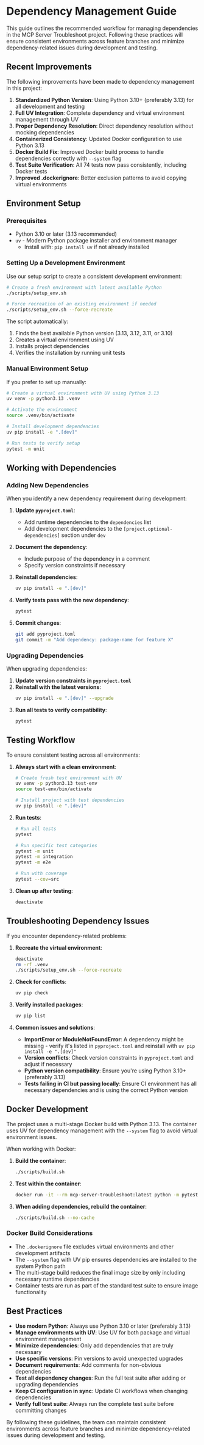 # Dependency Management Guide

This guide outlines the recommended workflow for managing dependencies in the MCP Server Troubleshoot project. Following these practices will ensure consistent environments across feature branches and minimize dependency-related issues during development and testing.

## Recent Improvements

The following improvements have been made to dependency management in this project:

1. **Standardized Python Version**: Using Python 3.10+ (preferably 3.13) for all development and testing
2. **Full UV Integration**: Complete dependency and virtual environment management through UV
3. **Proper Dependency Resolution**: Direct dependency resolution without mocking dependencies
4. **Containerized Consistency**: Updated Docker configuration to use Python 3.13
5. **Docker Build Fix**: Improved Docker build process to handle dependencies correctly with `--system` flag
6. **Test Suite Verification**: All 74 tests now pass consistently, including Docker tests
7. **Improved .dockerignore**: Better exclusion patterns to avoid copying virtual environments

## Environment Setup

### Prerequisites

- Python 3.10 or later (3.13 recommended)
- `uv` - Modern Python package installer and environment manager
  - Install with: `pip install uv` if not already installed

### Setting Up a Development Environment

Use our setup script to create a consistent development environment:

```bash
# Create a fresh environment with latest available Python
./scripts/setup_env.sh

# Force recreation of an existing environment if needed
./scripts/setup_env.sh --force-recreate
```

The script automatically:
1. Finds the best available Python version (3.13, 3.12, 3.11, or 3.10)
2. Creates a virtual environment using UV
3. Installs project dependencies
4. Verifies the installation by running unit tests

### Manual Environment Setup

If you prefer to set up manually:

```bash
# Create a virtual environment with UV using Python 3.13
uv venv -p python3.13 .venv

# Activate the environment
source .venv/bin/activate

# Install development dependencies
uv pip install -e ".[dev]"

# Run tests to verify setup
pytest -m unit
```

## Working with Dependencies

### Adding New Dependencies

When you identify a new dependency requirement during development:

1. **Update `pyproject.toml`**:
   - Add runtime dependencies to the `dependencies` list
   - Add development dependencies to the `[project.optional-dependencies]` section under `dev`

2. **Document the dependency**:
   - Include purpose of the dependency in a comment
   - Specify version constraints if necessary

3. **Reinstall dependencies**:
   ```bash
   uv pip install -e ".[dev]"
   ```

4. **Verify tests pass with the new dependency**:
   ```bash
   pytest
   ```

5. **Commit changes**:
   ```bash
   git add pyproject.toml
   git commit -m "Add dependency: package-name for feature X"
   ```

### Upgrading Dependencies

When upgrading dependencies:

1. **Update version constraints in `pyproject.toml`**
2. **Reinstall with the latest versions**:
   ```bash
   uv pip install -e ".[dev]" --upgrade
   ```
3. **Run all tests to verify compatibility**:
   ```bash
   pytest
   ```

## Testing Workflow

To ensure consistent testing across all environments:

1. **Always start with a clean environment**:
   ```bash
   # Create fresh test environment with UV
   uv venv -p python3.13 test-env
   source test-env/bin/activate
   
   # Install project with test dependencies
   uv pip install -e ".[dev]"
   ```

2. **Run tests**:
   ```bash
   # Run all tests
   pytest
   
   # Run specific test categories
   pytest -m unit
   pytest -m integration
   pytest -m e2e
   
   # Run with coverage
   pytest --cov=src
   ```

3. **Clean up after testing**:
   ```bash
   deactivate
   ```

## Troubleshooting Dependency Issues

If you encounter dependency-related problems:

1. **Recreate the virtual environment**:
   ```bash
   deactivate
   rm -rf .venv
   ./scripts/setup_env.sh --force-recreate
   ```

2. **Check for conflicts**:
   ```bash
   uv pip check
   ```

3. **Verify installed packages**:
   ```bash
   uv pip list
   ```

4. **Common issues and solutions**:
   - **ImportError or ModuleNotFoundError**: A dependency might be missing - verify it's listed in `pyproject.toml` and reinstall with `uv pip install -e ".[dev]"`
   - **Version conflicts**: Check version constraints in `pyproject.toml` and adjust if necessary
   - **Python version compatibility**: Ensure you're using Python 3.10+ (preferably 3.13)
   - **Tests failing in CI but passing locally**: Ensure CI environment has all necessary dependencies and is using the correct Python version

## Docker Development

The project uses a multi-stage Docker build with Python 3.13. The container uses UV for dependency management with the `--system` flag to avoid virtual environment issues.

When working with Docker:

1. **Build the container**:
   ```bash
   ./scripts/build.sh
   ```

2. **Test within the container**:
   ```bash
   docker run -it --rm mcp-server-troubleshoot:latest python -m pytest
   ```

3. **When adding dependencies, rebuild the container**:
   ```bash
   ./scripts/build.sh --no-cache
   ```

### Docker Build Considerations

- The `.dockerignore` file excludes virtual environments and other development artifacts
- The `--system` flag with UV pip ensures dependencies are installed to the system Python path
- The multi-stage build reduces the final image size by only including necessary runtime dependencies
- Container tests are run as part of the standard test suite to ensure image functionality

## Best Practices

- **Use modern Python**: Always use Python 3.10 or later (preferably 3.13)
- **Manage environments with UV**: Use UV for both package and virtual environment management
- **Minimize dependencies**: Only add dependencies that are truly necessary
- **Use specific versions**: Pin versions to avoid unexpected upgrades
- **Document requirements**: Add comments for non-obvious dependencies
- **Test all dependency changes**: Run the full test suite after adding or upgrading dependencies
- **Keep CI configuration in sync**: Update CI workflows when changing dependencies
- **Verify full test suite**: Always run the complete test suite before committing changes

By following these guidelines, the team can maintain consistent environments across feature branches and minimize dependency-related issues during development and testing.